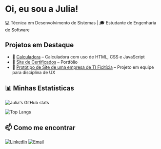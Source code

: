 #  Oi, eu sou a Julia!  
💻 Técnica em Desenvolvimento de Sistemas | 🎓 Estudante de Engenharia de Software  

## Projetos em Destaque
- 📌 [Calculadora](https://github.com/juliasgr/Calculadora-Tiflux) – Calculadora com uso de HTML, CSS e JavaScript
- 📌 [Site de Certificados](https://github.com/juliasgr/Certificados) – Portfólio
- 📌 [Protótipo de Site de uma empresa de TI Ficitícia](https://github.com/juliasgr/codewell) – Projeto em equipe para disciplina de UX

## 📊 Minhas Estatísticas
![Julia's GitHub stats](https://github-readme-stats.vercel.app/api?username=juliasgr&show_icons=true&theme=tokyonight)

![Top Langs](https://github-readme-stats.vercel.app/api/top-langs/?username=juliasgr&layout=compact&theme=tokyonight)


## 📫 Como me encontrar
[![LinkedIn](https://img.shields.io/badge/LinkedIn-blue?style=for-the-badge&logo=linkedin)](https://www.linkedin.com/in/julia-seger/)
[![Email](https://img.shields.io/badge/Email-D14836?style=for-the-badge&logo=gmail&logoColor=white)](mailto:juliadesouzaseger@gmail.com)


